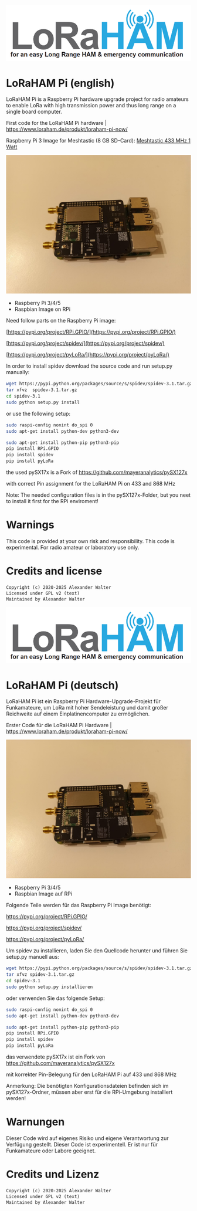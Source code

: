 ![LoRaHAM_Pi](https://github.com/LoRaHAM/LoRaHAM_Pi/blob/main/LoRaHAM_logo.png?raw=true)

# LoRaHAM Pi (english)

LoRaHAM Pi is a Raspberry Pi hardware upgrade project for radio amateurs to enable LoRa with high transmission power and thus long range on a single board computer.

First code for the LoRaHAM Pi hardware | https://www.loraham.de/produkt/loraham-pi-now/

Raspberry Pi 3 Image for Meshtastic (8 GB SD-Card): [Meshtastic 433 MHz 1 Watt](https://www.loraham.de/downloads/Meshtastic_433_LoRaHAM_Pi.img)

![LoRaHAM_Pi](https://github.com/LoRaHAM/LoRaHAM_Pi/blob/main/LoRaHAM_P1_3.jpg?raw=true)

* Raspberry Pi 3/4/5
* Raspbian Image on RPi

Need follow parts on the Raspberry Pi image:

[https://pypi.org/project/RPi.GPIO/](https://pypi.org/project/RPi.GPIO/)

[https://pypi.org/project/spidev/](https://pypi.org/project/spidev/)

[https://pypi.org/project/pyLoRa/](https://pypi.org/project/pyLoRa/)

In order to install spidev download the source code and run setup.py manually:
```bash
wget https://pypi.python.org/packages/source/s/spidev/spidev-3.1.tar.gz
tar xfvz  spidev-3.1.tar.gz
cd spidev-3.1
sudo python setup.py install
```

or use the following setup:
```bash
sudo raspi-config nonint do_spi 0
sudo apt-get install python-dev python3-dev
```

```bash
sudo apt-get install python-pip python3-pip
pip install RPi.GPIO
pip install spidev
pip install pyLoRa
```



the used pySX17x is a Fork of 
https://github.com/mayeranalytics/pySX127x

with correct Pin assignment for the LoRaHAM Pi on 433 and 868 MHz

Note:
The needed configuration files is in the pySX127x-Folder, but you neet to install it first for the RPi enviroment!



# Warnings
This code is provided at your own risk and responsibility. This code is experimental.
For radio amateur or laboratory use only.

# Credits and license

    Copyright (c) 2020-2025 Alexander Walter
    Licensed under GPL v2 (text)
    Maintained by Alexander Walter 


![LoRaHAM_Pi](https://github.com/LoRaHAM/LoRaHAM_Pi/blob/main/LoRaHAM_logo.png?raw=true)

# LoRaHAM Pi (deutsch)

LoRaHAM Pi ist ein Raspberry Pi Hardware-Upgrade-Projekt für Funkamateure, um LoRa mit hoher Sendeleistung und damit großer Reichweite auf einem Einplatinencomputer zu ermöglichen.

Erster Code für die LoRaHAM Pi Hardware | https://www.loraham.de/produkt/loraham-pi-now/

![LoRaHAM_Pi](https://github.com/LoRaHAM/LoRaHAM_Pi/blob/main/LoRaHAM_P1_3.jpg?raw=true)

* Raspberry Pi 3/4/5
* Raspbian Image auf RPi

Folgende Teile werden für das Raspberry Pi Image benötigt:

https://pypi.org/project/RPi.GPIO/

https://pypi.org/project/spidev/

https://pypi.org/project/pyLoRa/

Um spidev zu installieren, laden Sie den Quellcode herunter und führen Sie setup.py manuell aus:
```bash
wget https://pypi.python.org/packages/source/s/spidev/spidev-3.1.tar.gz
tar xfvz spidev-3.1.tar.gz
cd spidev-3.1
sudo python setup.py installieren
```

oder verwenden Sie das folgende Setup:
```bash
sudo raspi-config nonint do_spi 0
sudo apt-get install python-dev python3-dev
```

```bash
sudo apt-get install python-pip python3-pip
pip install RPi.GPIO
pip install spidev
pip install pyLoRa
```



das verwendete pySX17x ist ein Fork von 
https://github.com/mayeranalytics/pySX127x

mit korrekter Pin-Belegung für den LoRaHAM Pi auf 433 und 868 MHz

Anmerkung:
Die benötigten Konfigurationsdateien befinden sich im pySX127x-Ordner, müssen aber erst für die RPi-Umgebung installiert werden!



# Warnungen
Dieser Code wird auf eigenes Risiko und eigene Verantwortung zur Verfügung gestellt. Dieser Code ist experimentell.
Er ist nur für Funkamateure oder Labore geeignet.

# Credits und Lizenz

    Copyright (c) 2020-2025 Alexander Walter
    Licensed under GPL v2 (text)
    Maintained by Alexander Walter 
